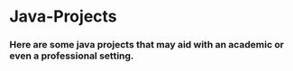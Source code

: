 # Java-Projects
### Here are some java projects that may aid with an academic or even a professional setting.

